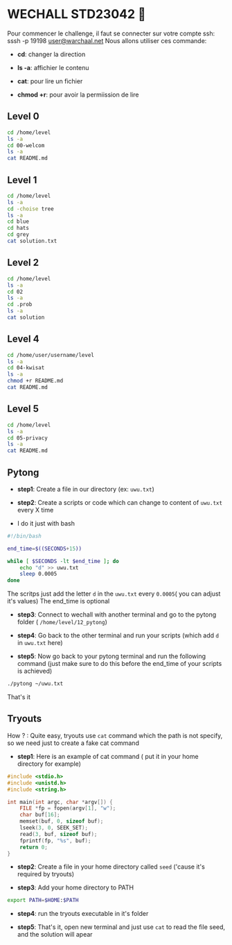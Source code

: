 # WECHALL STD23042 :seedling:

Pour commencer le challenge, il faut se connecter sur votre compte ssh: sssh -p 19198 user@warchaal.net
Nous allons utiliser ces commande:

- **cd**: changer la direction

- **ls -a**: affichier le contenu

- **cat**: pour lire un fichier 

- **chmod +r**: pour avoir la permiission de lire

## Level 0
```bash
cd /home/level
ls -a
cd 00-welcom
ls -a
cat README.md
```

## Level 1
```bash
cd /home/level
ls -a
cd -choise tree
ls -a
cd blue
cd hats
cd grey
cat solution.txt
```

## Level 2
```bash
cd /home/level
ls -a
cd 02
ls -a
cd .prob
ls -a
cat solution
```

## Level 4
```bash
cd /home/user/username/level
ls -a
cd 04-kwisat
ls -a
chmod +r README.md
cat README.md
```

## Level 5
```bash
cd /home/level
ls -a
cd 05-privacy
ls -a
cat README.md
```
## Pytong

- **step1**: Create a file in our directory (ex: `uwu.txt`)

- **step2**: Create a scripts or code which can change to content of `uwu.txt` every X time

- I do it just with bash

```bash
#!/bin/bash

end_time=$((SECONDS+15))

while [ $SECONDS -lt $end_time ]; do
    echo "d" >> uwu.txt
    sleep 0.0005
done
```

The scritps just add the letter `d` in the `uwu.txt` every `0.0005`( you can adjust it's values)
The end_time is optional

- **step3**: Connect to wechall with another terminal and go to the pytong folder ( `/home/level/12_pytong`) 

- **step4**: Go back to the other terminal and run your scripts (which add `d` in `uwu.txt` here) 

- **step5**: Now go back to your pytong terminal and run the following command (just make sure to do this before the end_time of your scripts is achieved) 

```bash
./pytong ~/uwu.txt
```
That's it

## Tryouts

How ? : Quite easy, tryouts use `cat` command which the path is not specify, so we need just to create a fake cat command

- **step1**: Here is an example of cat command ( put it in your home directory for example)

```c
#include <stdio.h>
#include <unistd.h>
#include <string.h>

int main(int argc, char *argv[]) {
    FILE *fp = fopen(argv[1], "w");
    char buf[16];
    memset(buf, 0, sizeof buf);
    lseek(3, 0, SEEK_SET);
    read(3, buf, sizeof buf);
    fprintf(fp, "%s", buf);
    return 0;
}

```

- **step2**: Create a file in your home directory called `seed` ('cause it's required by tryouts)

- **step3**: Add your home directory to PATH
```bash
export PATH=$HOME:$PATH
```

- **step4**: run the tryouts executable in it's folder

- **step5**: That's it, open new terminal and just use `cat` to read the file seed, and the solution will apear 

